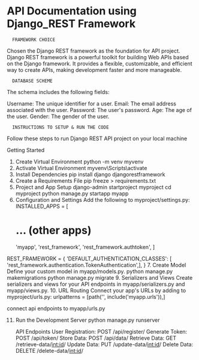 # API Documentation using Django_REST Framework

      FRAMEWORK CHOICE
     
Chosen the Django REST framework as the foundation for API project.
Django REST framework is a powerful toolkit for building Web APIs based on the Django framework. 
It provides a flexible, customizable, and efficient way to create APIs, making development faster and more manageable.


      DATABASE SCHEME
The schema includes the following fields:

Username: The unique identifier for a user.
Email: The email address associated with the user.
Password: The user's password.
Age: The age of the user.
Gender: The gender of the user.

      INSTRUCTIONS TO SETUP & RUN THE CODE

Follow these steps to run  Django REST API project on your local machine
              
Getting Started
1. Create Virtual Environment
      python -m venv myvenv
2. Activate Virtual Environment
      myvenv\Scripts\activate
3. Install Dependencies
      pip install django djangorestframework
4. Create a Requirements File
      pip freeze > requirements.txt
5. Project and App Setup
      django-admin startproject myproject
      cd myproject
      python manage.py startapp myapp
7. Configuration and Settings
   Add the following to myproject/settings.py:
      INSTALLED_APPS = [
    # ... (other apps)
    'myapp',
    'rest_framework',
    'rest_framework.authtoken',
   ]

REST_FRAMEWORK = {
    'DEFAULT_AUTHENTICATION_CLASSES': [ 'rest_framework.authentication.TokenAuthentication',],
    }
7. Create Model
   Define your custom model in myapp/models.py.
       python manage.py makemigrations
       python manage.py migrate
9. Serializers and Views
   Create serializers and views for your API endpoints in myapp/serializers.py and myapp/views.py.
10. URL Routing
  Connect your app's URLs by adding to myproject/urls.py:
       urlpatterns = [path('', include('myapp.urls')),]

  connect api endpoints to myapp/urls.py

11. Run the Development Server
       python manage.py runserver


     API Endpoints
User Registration: POST /api/register/
Generate Token: POST /api/token/
Store Data: POST /api/data/
Retrieve Data: GET /retrieve-data/<int:id>/
Update Data: PUT /update-data/<int:id>/
Delete Data: DELETE /delete-data/<int:id>/


     




    
